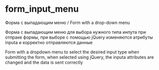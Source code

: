 # form_input_menu
Форма с выпадающим меню  / Form with a drop-down menu

Форма с выпадающим меню для выбора нужного типа инпута при отпраке формы, при выборе с помощью jQuery изменяются атрибуты inputa и корректно отправляются данные

Form with a dropdown menu to select the desired input type when submitting the form, when selected using jQuery, the inputa attributes are changed and the data is sent correctly
